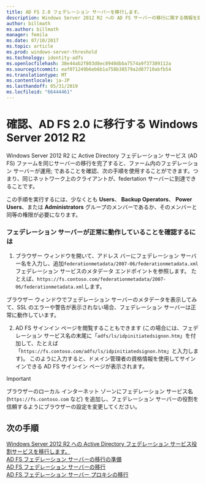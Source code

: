 ```yaml
---
title: AD FS 2.0 フェデレーション サーバーを移行します。
description: Windows Server 2012 R2 への AD FS サーバーの移行に関する情報を提供します。
author: billmath
ms.author: billmath
manager: femila
ms.date: 07/10/2017
ms.topic: article
ms.prod: windows-server-threshold
ms.technology: identity-adfs
ms.openlocfilehash: 38e44ab2f803d8ec8940dbba7574a9f37389112a
ms.sourcegitcommit: eaf071249b6eb6b1a758b38579a2d87710abfb54
ms.translationtype: MT
ms.contentlocale: ja-JP
ms.lasthandoff: 05/31/2019
ms.locfileid: "66444461"
---
```

# <a name="verify-the-ad-fs-20-migration-to-windows-server-2012-r2"></a>確認、AD FS 2.0 に移行する Windows Server 2012 R2

Windows Server 2012 R2 に Active Directory フェデレーション サービス (AD FS) ファームを同じサーバーの移行を完了すると、ファーム内のフェデレーション サーバーが運用; であることを確認、次の手順を使用することができます。つまり、同じネットワーク上のクライアントが、federtation サーバーに到達できることです。  
  
この手順を実行するには、少なくとも **Users**、 **Backup Operators**、 **Power Users**、または **Administrators** グループのメンバーであるか、そのメンバーと同等の権限が必要になります。
  
### <a name="to-verify-that-a-federation-server-is-operational"></a>フェデレーション サーバーが正常に動作していることを確認するには  
  
1.  ブラウザー ウィンドウを開いて、アドレス バーにフェデレーション サーバー名を入力し、追加`federationmetadata/2007-06/federationmetadata.xml`フェデレーション サービスのメタデータ エンドポイントを参照します。 たとえば、`https://fs.contoso.com/federationmetadata/2007-06/federationmetadata.xml`します。  
  
ブラウザー ウィンドウでフェデレーション サーバーのメタデータを表示してみて、SSL のエラーや警告が表示されない場合、フェデレーション サーバーは正常に動作しています。  
  
2. AD FS サインイン ページを閲覧することもできます (この場合には、フェデレーション サービス名の末尾に「`adfs/ls/idpinitiatedsignon.htm`」を付加して、たとえば「`https://fs.contoso.com/adfs/ls/idpinitiatedsignon.htm`」と入力します)。  このように入力すると、ドメイン管理者の資格情報を使用してサインインできる AD FS サインイン ページが表示されます。  
  
> [!IMPORTANT]
>  ブラウザーのローカル インターネット ゾーンにフェデレーション サービス名 (`https://fs.contoso.com` など) を追加し、フェデレーション サーバーの役割を信頼するようにブラウザーの設定を変更してください。  
  
## <a name="next-steps"></a>次の手順
 [Windows Server 2012 R2 への Active Directory フェデレーション サービス役割サービスを移行します。](migrate-ad-fs-service-role-to-windows-server-r2.md)   
 [AD FS フェデレーション サーバーの移行の準備](prepare-migrate-ad-fs-server-r2.md)  
 [AD FS フェデレーション サーバーの移行](migrate-ad-fs-fed-server-r2.md)   
 [AD FS フェデレーション サーバー プロキシの移行](migrate-fed-server-proxy-r2.md)   
